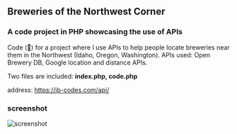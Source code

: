 ## Breweries of the Northwest Corner
### A code project in PHP showcasing the use of APIs

Code (:elephant:) for a project where I use APIs to help people locate breweries near them in the Northwest (Idaho, Oregon, Washington).
APIs used: Open Brewery DB, Google location and distance APIs.

Two files are included:
**index.php, code.php**

address: https://jb-codes.com/api/

### screenshot
![screenshot](https://jb-codes.com/APIScreen.png)
